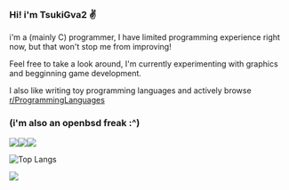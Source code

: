 ### Hi! i'm TsukiGva2 ✌️
i'm a (mainly C) programmer, I have limited programming experience right now, but that won't stop me from improving!

Feel free to take a look around, I'm
currently experimenting with graphics
and begginning game development.

I also like writing toy programming
languages and actively browse [r/ProgrammingLanguages](https://reddit.com/r/ProgrammingLanguages/s/y9M0xSBdiL)

### (i'm also an openbsd freak :^)


![](https://img.shields.io/badge/OpenBSD%20-black.svg?&style=for-the-badge&logo=openbsd&logoColor=eeeeee)![](https://img.shields.io/badge/vim%20-black.svg?&style=for-the-badge&logo=vim&logoColor=eeeeee)![](https://img.shields.io/badge/C99%20-black.svg?&style=for-the-badge&logo=c&logoColor=eeeeee)

![Top Langs](https://github-readme-stats.vercel.app/api/top-langs/?username=TsukiGva2&layout=compact&theme=onedark&hide=xc&exclude_repo=sxript,unnoficial-zimbu,zup,venci,TsukiGva2.github.io)


![](https://metrics.lecoq.io/TsukiGva2)
